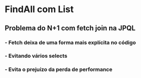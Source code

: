 # FindAll com List 
## Problema do N+1 com fetch join na JPQL
### - Fetch deixa de uma forma mais explícita no código
### - Evitando vários selects
### - Evita o prejuízo da perda de performance
